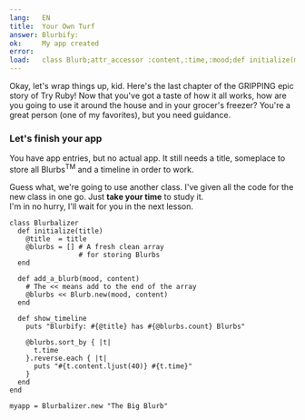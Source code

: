 ```yaml
---
lang:   EN
title:  Your Own Turf
answer: Blurbify:
ok:     My app created
error:  
load:   class Blurb;attr_accessor :content,:time,:mood;def initialize(mood, content="");@time=Time.now;@content=content[0..39];@mood=mood;end;end
---
```


Okay, let's wrap things up, kid. Here's the last chapter of the GRIPPING epic story of Try Ruby!
Now that you've got a taste of how it all works, how are you going to use it around the house
and in your grocer's freezer?
You're a great person (one of my favorites), but you need guidance.

### Let's finish your app
You have app entries, but no actual app.
It still needs a title, someplace to store all Blurbs<sup>TM</sup> and a timeline in order to work.

Guess what, we're going to use another class. I've given all the code for the new class in one go.
Just __take your time__ to study it.  
I'm in no hurry, I'll wait for you in the next lesson.

    class Blurbalizer
      def initialize(title)
        @title  = title
        @blurbs = [] # A fresh clean array
                     # for storing Blurbs
      end
      
      def add_a_blurb(mood, content)
        # The << means add to the end of the array
        @blurbs << Blurb.new(mood, content)
      end
      
      def show_timeline
        puts "Blurbify: #{@title} has #{@blurbs.count} Blurbs"
        
        @blurbs.sort_by { |t|
          t.time
        }.reverse.each { |t|
          puts "#{t.content.ljust(40)} #{t.time}"
        }
      end
    end
    
    myapp = Blurbalizer.new "The Big Blurb"
